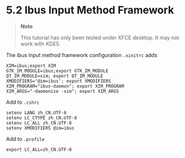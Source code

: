 # 5.2 Ibus Input Method Framework

>**Note**
>
>This tutorial has only been tested under XFCE desktop. It may not work with KDE5.

The ibus input method framework configuration `.xinitrc` adds

```
XIM=ibus;export XIM
GTK_IM_MODULE=ibus;export GTK_IM_MODULE
QT_IM_MODULE=xim; export QT_IM_MODULE
XMODIFIERS='@im=ibus'; export XMODIFIERS
XIM_PROGRAM="ibus-daemon"; export XIM_PROGRAM
XIM_ARGS="-daemonize -xim"; export XIM_ARGS
```

Add to `.cshrc`

```
setenv LANG zh_CN.UTF-8
setenv LC_CTYPE zh_CN.UTF-8
setenv LC_ALL zh_CN.UTF-8
setenv XMODIFIERS @im=ibus
```

Add to `.profile`

```
export LC_ALL=zh_CN.UTF-8
```
